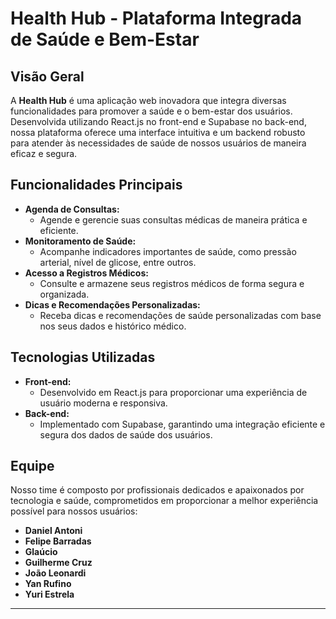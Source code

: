 # Health Hub - Plataforma Integrada de Saúde e Bem-Estar

## Visão Geral
A **Health Hub** é uma aplicação web inovadora que integra diversas funcionalidades para promover a saúde e o bem-estar dos usuários. Desenvolvida utilizando React.js no front-end e Supabase no back-end, nossa plataforma oferece uma interface intuitiva e um backend robusto para atender às necessidades de saúde de nossos usuários de maneira eficaz e segura.

## Funcionalidades Principais

- **Agenda de Consultas:** 
  - Agende e gerencie suas consultas médicas de maneira prática e eficiente.
- **Monitoramento de Saúde:** 
  - Acompanhe indicadores importantes de saúde, como pressão arterial, nível de glicose, entre outros.
- **Acesso a Registros Médicos:** 
  - Consulte e armazene seus registros médicos de forma segura e organizada.
- **Dicas e Recomendações Personalizadas:** 
  - Receba dicas e recomendações de saúde personalizadas com base nos seus dados e histórico médico.

## Tecnologias Utilizadas

- **Front-end:** 
  - Desenvolvido em React.js para proporcionar uma experiência de usuário moderna e responsiva.
- **Back-end:** 
  - Implementado com Supabase, garantindo uma integração eficiente e segura dos dados de saúde dos usuários.

## Equipe

Nosso time é composto por profissionais dedicados e apaixonados por tecnologia e saúde, comprometidos em proporcionar a melhor experiência possível para nossos usuários:

- **Daniel Antoni**
- **Felipe Barradas**
- **Glaúcio**
- **Guilherme Cruz**
- **João Leonardi**
- **Yan Rufino**
- **Yuri Estrela**

---
